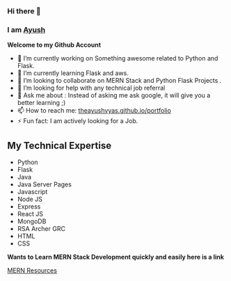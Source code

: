 ### Hi there 👋
### I am [Ayush](https://in.linkedin.com/in/ayushvyas)

**Welcome to my Github Account**

- 🔭 I’m currently working on Something awesome related to Python and Flask.
- 🌱 I’m currently learning Flask and aws.
- 👯 I’m looking to collaborate on MERN Stack and Python Flask Projects .
- 🤔 I’m looking for help with any technical job referral
- 💬 Ask me about : Instead of asking me ask google, it will give you a better learning  ;)
- 📫 How to reach me: [theayushvyas.github.io/portfolio](theayushvyas.github.io/portfolio)  
- ⚡ Fun fact: I am actively looking for a Job.

## My Technical Expertise
- Python
- Flask
- Java
- Java Server Pages
- Javascript
- Node JS
- Express
- React JS
- MongoDB
- RSA Archer GRC
- HTML
- CSS

**Wants to Learn MERN Stack Development quickly and easily here is a link**


[MERN Resources](https://github.com/theayushvyas/MERN-Resources)
